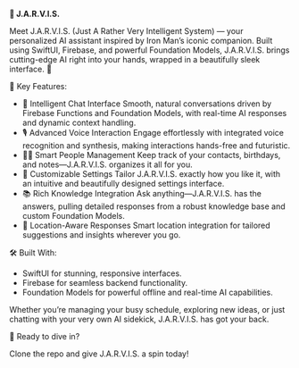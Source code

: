 **🤖 J.A.R.V.I.S.**

Meet J.A.R.V.I.S. (Just A Rather Very Intelligent System) — your personalized AI assistant inspired by Iron Man’s iconic companion. Built using SwiftUI, Firebase, and powerful Foundation Models, J.A.R.V.I.S. brings cutting-edge AI right into your hands, wrapped in a beautifully sleek interface. 🚀

🌟 Key Features:
 - 💬 Intelligent Chat Interface
Smooth, natural conversations driven by Firebase Functions and Foundation Models, with real-time AI responses and dynamic context handling.
 - 🎙️ Advanced Voice Interaction
Engage effortlessly with integrated voice recognition and synthesis, making interactions hands-free and futuristic.
 - 🧑‍💻 Smart People Management
Keep track of your contacts, birthdays, and notes—J.A.R.V.I.S. organizes it all for you.
 - 🔧 Customizable Settings
Tailor J.A.R.V.I.S. exactly how you like it, with an intuitive and beautifully designed settings interface.
 - 📚 Rich Knowledge Integration
Ask anything—J.A.R.V.I.S. has the answers, pulling detailed responses from a robust knowledge base and custom Foundation Models.
 - 📍 Location-Aware Responses
Smart location integration for tailored suggestions and insights wherever you go.

🛠️ Built With:
 - SwiftUI for stunning, responsive interfaces.
 - Firebase for seamless backend functionality.
 - Foundation Models for powerful offline and real-time AI capabilities.

Whether you’re managing your busy schedule, exploring new ideas, or just chatting with your very own AI sidekick, J.A.R.V.I.S. has got your back.

🚀 Ready to dive in?

Clone the repo and give J.A.R.V.I.S. a spin today!
